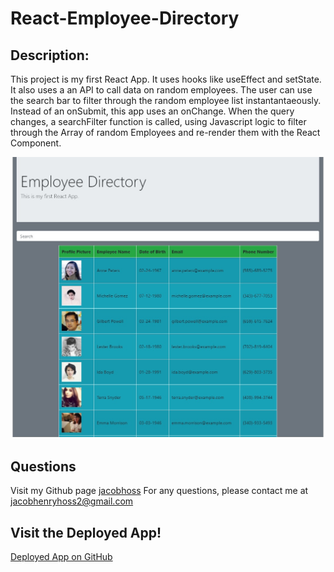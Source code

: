 # React-Employee-Directory

## Description: 
This project is my first React App. It uses hooks like useEffect and setState. It also uses a an API to call data on random employees. The user can use the search bar to filter through the random employee list instantantaeously. Instead of an onSubmit, this app uses an onChange. When the query changes, a searchFilter function is called, using Javascript logic to filter through the Array of random Employees and re-render them with the React Component.

![Main Page](./images/screenshot.jpg)

## Questions
Visit my Github page [jacobhoss](https://github.com/jacobhoss)
For any questions, please contact me at jacobhenryhoss2@gmail.com 

## Visit the Deployed App!

[Deployed App on GitHub](https://JacobHoss.github.io/React-Employee-Directory/)
